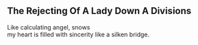 The Rejecting Of A Lady Down A Divisions
----------------------------------------
Like calculating angel, snows  
my heart is filled with sincerity like a silken bridge.  
